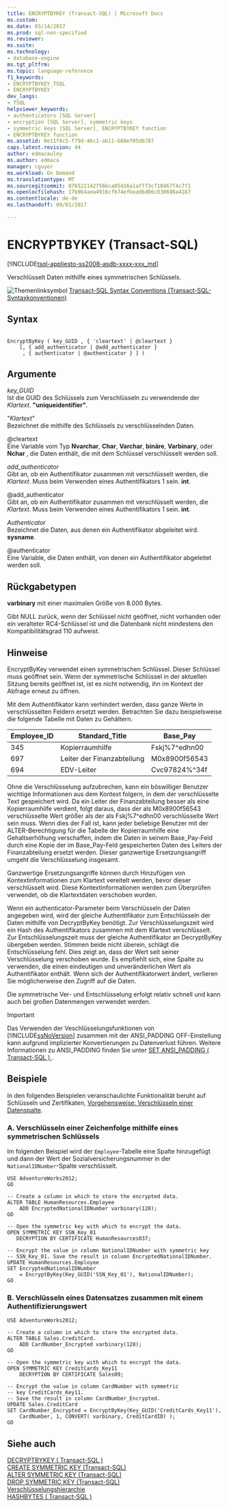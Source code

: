 ```yaml
---
title: ENCRYPTBYKEY (Transact-SQL) | Microsoft Docs
ms.custom: 
ms.date: 03/14/2017
ms.prod: sql-non-specified
ms.reviewer: 
ms.suite: 
ms.technology:
- database-engine
ms.tgt_pltfrm: 
ms.topic: language-reference
f1_keywords:
- ENCRYPTBYKEY_TSQL
- ENCRYPTBYKEY
dev_langs:
- TSQL
helpviewer_keywords:
- authenticators [SQL Server]
- encryption [SQL Server], symmetric keys
- symmetric keys [SQL Server], ENCRYPTBYKEY function
- ENCRYPTBYKEY function
ms.assetid: 0e11f8c5-f79d-46c1-ab11-b68ef05d6787
caps.latest.revision: 44
author: edmacauley
ms.author: edmaca
manager: cguyer
ms.workload: On Demand
ms.translationtype: MT
ms.sourcegitcommit: 876522142756bca05416a1afff3cf10467f4c7f1
ms.openlocfilehash: 17b9b4aea4916cfb74efbead6d06c830698a4167
ms.contentlocale: de-de
ms.lasthandoff: 09/01/2017

---
```

# <a name="encryptbykey-transact-sql"></a>ENCRYPTBYKEY (Transact-SQL)
[!INCLUDE[tsql-appliesto-ss2008-asdb-xxxx-xxx_md](../../includes/tsql-appliesto-ss2008-asdb-xxxx-xxx-md.md)]

  Verschlüsselt Daten mithilfe eines symmetrischen Schlüssels.  
  
 ![Themenlinksymbol](../../database-engine/configure-windows/media/topic-link.gif "Topic link icon") [Transact-SQL Syntax Conventions (Transact-SQL-Syntaxkonventionen)](../../t-sql/language-elements/transact-sql-syntax-conventions-transact-sql.md)  
  
## <a name="syntax"></a>Syntax  
  
```  
  
EncryptByKey ( key_GUID , { 'cleartext' | @cleartext }  
    [, { add_authenticator | @add_authenticator }  
     , { authenticator | @authenticator } ] )  
```  
  
## <a name="arguments"></a>Argumente  
 *key_GUID*  
 Ist die GUID des Schlüssels zum Verschlüsseln zu verwendende der *Klartext*. **"uniqueidentifier"**.  
  
 "*Klartext*"  
 Bezeichnet die mithilfe des Schlüssels zu verschlüsselnden Daten.  
  
 @cleartext  
 Eine Variable vom Typ **Nvarchar**, **Char**, **Varchar**, **binäre**, **Varbinary**, oder **Nchar** , die Daten enthält, die mit dem Schlüssel verschlüsselt werden soll.  
  
 *add_authenticator*  
 Gibt an, ob ein Authentifikator zusammen mit verschlüsselt werden, die *Klartext*. Muss beim Verwenden eines Authentifikators 1 sein. **int**.  
  
 @add_authenticator  
 Gibt an, ob ein Authentifikator zusammen mit verschlüsselt werden, die *Klartext*. Muss beim Verwenden eines Authentifikators 1 sein. **int**.  
  
 *Authenticator*  
 Bezeichnet die Daten, aus denen ein Authentifikator abgeleitet wird. **sysname**.  
  
 @authenticator  
 Eine Variable, die Daten enthält, von denen ein Authentifikator abgeleitet werden soll.  
  
## <a name="return-types"></a>Rückgabetypen  
 **varbinary** mit einer maximalen Größe von 8.000 Bytes.  
  
 Gibt NULL zurück, wenn der Schlüssel nicht geöffnet, nicht vorhanden oder ein veralteter RC4-Schlüssel ist und die Datenbank nicht mindestens den Kompatibilitätsgrad 110 aufweist.  
  
## <a name="remarks"></a>Hinweise  
 EncryptByKey verwendet einen symmetrischen Schlüssel. Dieser Schlüssel muss geöffnet sein. Wenn der symmetrische Schlüssel in der aktuellen Sitzung bereits geöffnet ist, ist es nicht notwendig, ihn im Kontext der Abfrage erneut zu öffnen.  
  
 Mit dem Authentifikator kann verhindert werden, dass ganze Werte in verschlüsselten Feldern ersetzt werden. Betrachten Sie dazu beispielsweise die folgende Tabelle mit Daten zu Gehältern.  
  
|Employee_ID|Standard_Title|Base_Pay|  
|------------------|---------------------|---------------|  
|345|Kopierraumhilfe|Fskj%7^edhn00|  
|697|Leiter der Finanzabteilung|M0x8900f56543|  
|694|EDV-Leiter|Cvc97824%^34f|  
  
 Ohne die Verschlüsselung aufzubrechen, kann ein böswilliger Benutzer wichtige Informationen aus dem Kontext folgern, in dem der verschlüsselte Text gespeichert wird. Da ein Leiter der Finanzabteilung besser als eine Kopierraumhilfe verdient, folgt daraus, dass der als M0x8900f56543 verschlüsselte Wert größer als der als Fskj%7^edhn00 verschlüsselte Wert sein muss. Wenn dies der Fall ist, kann jeder beliebige Benutzer mit der ALTER-Berechtigung für die Tabelle der Kopierraumhilfe eine Gehaltserhöhung verschaffen, indem die Daten in seinem Base_Pay-Feld durch eine Kopie der im Base_Pay-Feld gespeicherten Daten des Leiters der Finanzabteilung ersetzt werden. Dieser ganzwertige Ersetzungsangriff umgeht die Verschlüsselung insgesamt.  
  
 Ganzwertige Ersetzungsangriffe können durch Hinzufügen von Kontextinformationen zum Klartext vereitelt werden, bevor dieser verschlüsselt wird. Diese Kontextinformationen werden zum Überprüfen verwendet, ob die Klartextdaten verschoben wurden.  
  
 Wenn ein authenticator-Parameter beim Verschlüsseln der Daten angegeben wird, wird der gleiche Authentifikator zum Entschlüsseln der Daten mithilfe von DecryptByKey benötigt. Zur Verschlüsselungszeit wird ein Hash des Authentifikators zusammen mit dem Klartext verschlüsselt. Zur Entschlüsselungszeit muss der gleiche Authentifikator an DecryptByKey übergeben werden. Stimmen beide nicht überein, schlägt die Entschlüsselung fehl. Dies zeigt an, dass der Wert seit seiner Verschlüsselung verschoben wurde. Es empfiehlt sich, eine Spalte zu verwenden, die einen eindeutigen und unveränderlichen Wert als Authentifikator enthält. Wenn sich der Authentifikatorwert ändert, verlieren Sie möglicherweise den Zugriff auf die Daten.  
  
 Die symmetrische Ver- und Entschlüsselung erfolgt relativ schnell und kann auch bei großen Datenmengen verwendet werden.  
  
> [!IMPORTANT]  
>  Das Verwenden der Veschlüsselungsfunktionen von [!INCLUDE[ssNoVersion](../../includes/ssnoversion-md.md)] zusammen mit der ANSI_PADDING OFF-Einstellung kann aufgrund implizierter Konvertierungen zu Datenverlust führen. Weitere Informationen zu ANSI_PADDING finden Sie unter [SET ANSI_PADDING &#40; Transact-SQL &#41; ](../../t-sql/statements/set-ansi-padding-transact-sql.md).  
  
## <a name="examples"></a>Beispiele  
 In den folgenden Beispielen veranschaulichte Funktionalität beruht auf Schlüsseln und Zertifikaten, [Vorgehensweise: Verschlüsseln einer Datenspalte](../../relational-databases/security/encryption/encrypt-a-column-of-data.md).  
  
### <a name="a-encrypting-a-string-with-a-symmetric-key"></a>A. Verschlüsseln einer Zeichenfolge mithilfe eines symmetrischen Schlüssels  
 Im folgenden Beispiel wird der `Employee`-Tabelle eine Spalte hinzugefügt und dann der Wert der Sozialversicherungsnummer in der `NationalIDNumber`-Spalte verschlüsselt.  
  
```  
USE AdventureWorks2012;  
GO  
  
-- Create a column in which to store the encrypted data.  
ALTER TABLE HumanResources.Employee  
    ADD EncryptedNationalIDNumber varbinary(128);   
GO  
  
-- Open the symmetric key with which to encrypt the data.  
OPEN SYMMETRIC KEY SSN_Key_01  
   DECRYPTION BY CERTIFICATE HumanResources037;  
  
-- Encrypt the value in column NationalIDNumber with symmetric key  
-- SSN_Key_01. Save the result in column EncryptedNationalIDNumber.  
UPDATE HumanResources.Employee  
SET EncryptedNationalIDNumber  
    = EncryptByKey(Key_GUID('SSN_Key_01'), NationalIDNumber);  
GO  
```  
  
### <a name="b-encrypting-a-record-together-with-an-authentication-value"></a>B. Verschlüsseln eines Datensatzes zusammen mit einem Authentifizierungswert  
  
```  
USE AdventureWorks2012;  
  
-- Create a column in which to store the encrypted data.  
ALTER TABLE Sales.CreditCard.   
    ADD CardNumber_Encrypted varbinary(128);   
GO  
  
-- Open the symmetric key with which to encrypt the data.  
OPEN SYMMETRIC KEY CreditCards_Key11  
    DECRYPTION BY CERTIFICATE Sales09;  
  
-- Encrypt the value in column CardNumber with symmetric   
-- key CreditCards_Key11.  
-- Save the result in column CardNumber_Encrypted.    
UPDATE Sales.CreditCard  
SET CardNumber_Encrypted = EncryptByKey(Key_GUID('CreditCards_Key11'),   
    CardNumber, 1, CONVERT( varbinary, CreditCardID) );  
GO  
```  
  
## <a name="see-also"></a>Siehe auch  
 [DECRYPTBYKEY &#40; Transact-SQL &#41;](../../t-sql/functions/decryptbykey-transact-sql.md)   
 [CREATE SYMMETRIC KEY &#40;Transact-SQL&#41;](../../t-sql/statements/create-symmetric-key-transact-sql.md)   
 [ALTER SYMMETRIC KEY &#40;Transact-SQL&#41;](../../t-sql/statements/alter-symmetric-key-transact-sql.md)   
 [DROP SYMMETRIC KEY &#40;Transact-SQL&#41;](../../t-sql/statements/drop-symmetric-key-transact-sql.md)   
 [Verschlüsselungshierarchie](../../relational-databases/security/encryption/encryption-hierarchy.md)   
 [HASHBYTES &#40; Transact-SQL &#41;](../../t-sql/functions/hashbytes-transact-sql.md)  
  
  

